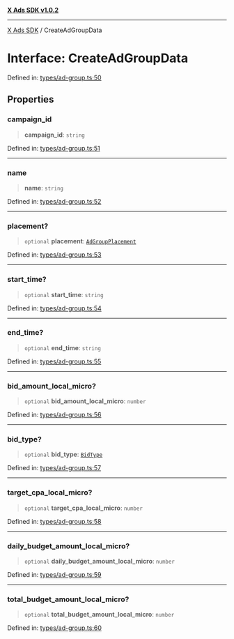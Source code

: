 [**X Ads SDK v1.0.2**](../README.md)

***

[X Ads SDK](../globals.md) / CreateAdGroupData

# Interface: CreateAdGroupData

Defined in: [types/ad-group.ts:50](https://github.com/kage1020/x-ads-sdk/blob/main/src/types/ad-group.ts#L50)

## Properties

### campaign\_id

> **campaign\_id**: `string`

Defined in: [types/ad-group.ts:51](https://github.com/kage1020/x-ads-sdk/blob/main/src/types/ad-group.ts#L51)

***

### name

> **name**: `string`

Defined in: [types/ad-group.ts:52](https://github.com/kage1020/x-ads-sdk/blob/main/src/types/ad-group.ts#L52)

***

### placement?

> `optional` **placement**: [`AdGroupPlacement`](../enumerations/AdGroupPlacement.md)

Defined in: [types/ad-group.ts:53](https://github.com/kage1020/x-ads-sdk/blob/main/src/types/ad-group.ts#L53)

***

### start\_time?

> `optional` **start\_time**: `string`

Defined in: [types/ad-group.ts:54](https://github.com/kage1020/x-ads-sdk/blob/main/src/types/ad-group.ts#L54)

***

### end\_time?

> `optional` **end\_time**: `string`

Defined in: [types/ad-group.ts:55](https://github.com/kage1020/x-ads-sdk/blob/main/src/types/ad-group.ts#L55)

***

### bid\_amount\_local\_micro?

> `optional` **bid\_amount\_local\_micro**: `number`

Defined in: [types/ad-group.ts:56](https://github.com/kage1020/x-ads-sdk/blob/main/src/types/ad-group.ts#L56)

***

### bid\_type?

> `optional` **bid\_type**: [`BidType`](../enumerations/BidType.md)

Defined in: [types/ad-group.ts:57](https://github.com/kage1020/x-ads-sdk/blob/main/src/types/ad-group.ts#L57)

***

### target\_cpa\_local\_micro?

> `optional` **target\_cpa\_local\_micro**: `number`

Defined in: [types/ad-group.ts:58](https://github.com/kage1020/x-ads-sdk/blob/main/src/types/ad-group.ts#L58)

***

### daily\_budget\_amount\_local\_micro?

> `optional` **daily\_budget\_amount\_local\_micro**: `number`

Defined in: [types/ad-group.ts:59](https://github.com/kage1020/x-ads-sdk/blob/main/src/types/ad-group.ts#L59)

***

### total\_budget\_amount\_local\_micro?

> `optional` **total\_budget\_amount\_local\_micro**: `number`

Defined in: [types/ad-group.ts:60](https://github.com/kage1020/x-ads-sdk/blob/main/src/types/ad-group.ts#L60)
